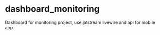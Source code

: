 # dashboard_monitoring
Dashboard for monitoring project, use jatstream livewire and api for mobile app
